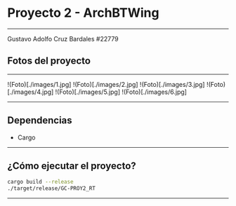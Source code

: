 # Proyecto 2 - ArchBTWing
---
Gustavo Adolfo Cruz Bardales
#22779
## Fotos del proyecto
---
!(Foto)[./images/1.jpg]
!(Foto)[./images/2.jpg]
!(Foto)[./images/3.jpg]
!(Foto)[./images/4.jpg]
!(Foto)[./images/5.jpg]
!(Foto)[./images/6.jpg]

---
## Dependencias
- Cargo
---
## ¿Cómo ejecutar el proyecto?
```sh
cargo build --release
./target/release/GC-PROY2_RT
```
---
